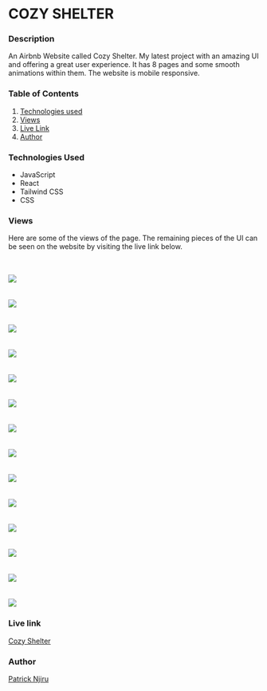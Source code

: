 # COZY SHELTER

### Description

An Airbnb Website called Cozy Shelter. My latest project with an amazing UI and offering a great user experience. It has 8 pages and some smooth animations within them. The website is mobile responsive.

### Table of Contents

1. <a href='#tech'>Technologies used</a> <br>
2. <a href='#views'>Views</a> <br>
3. <a href='#link'>Live Link</a> <br>
4. <a href='#author'>Author</a>

### Technologies Used <span id='tech'></span>

  - JavaScript
  - React
  - Tailwind CSS
  - CSS

### Views <span id='views'></span>

Here are some of the views of the page. The remaining pieces of the UI can be seen on the website by visiting the live link below.

<br /> <br />
<img src='./public/readme-photos/1.webp' />
<br /> <br /> <br />
<img src='./public/readme-photos/2.webp' />
<br /> <br /> <br />
<img src='./public/readme-photos/3.webp' />
<br /> <br /> <br />
<img src='./public/readme-photos/4.webp' />
<br /> <br /> <br />
<img src='./public/readme-photos/5.webp' />
<br /> <br /> <br />
<img src='./public/readme-photos/6.webp' />
<br /> <br /> <br />
<img src='./public/readme-photos/7.webp' />
<br /> <br /> <br />
<img src='./public/readme-photos/8.webp' />
<br /> <br /> <br />
<img src='./public/readme-photos/9.webp' />
<br /> <br /> <br />
<img src='./public/readme-photos/10.webp' />
<br /> <br /> <br />
<img src='./public/readme-photos/11.webp' />
<br /> <br /> <br />
<img src='./public/readme-photos/12.webp' />
<br /> <br /> <br />
<img src='./public/readme-photos/13.webp' />
<br /> <br /> <br />
<img src='./public/readme-photos/14.webp' />


### Live link <span id='link'></span>

<a href='https://cozy-shelter.vercel.app/'>Cozy Shelter</a>

### Author <span id='author'></span>

<a href='https://www.linkedin.com/in/patrick-njiru-7569241ba'>Patrick Njiru</a>

